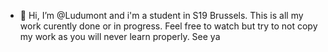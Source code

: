 - 👋 Hi, I’m @Ludumont and i'm a student in S19 Brussels. This is all my work curently done or in progress. Feel free to watch but
try to not copy my work as you will never learn properly.
See ya
